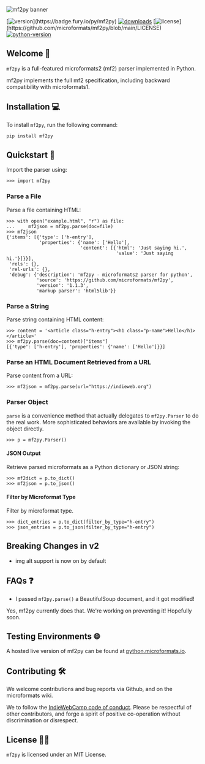 ![mf2py banner](http://microformats.github.io/mf2py/banner.png)

[![version](https://badge.fury.io/py/mf2py.svg?)](https://badge.fury.io/py/mf2py)
[![downloads](https://img.shields.io/pypi/dm/mf2py)](https://pypistats.org/packages/mf2py)
[![license](https://img.shields.io/pypi/l/mf2py?)](https://github.com/microformats/mf2py/blob/main/LICENSE)
[![python-version](https://img.shields.io/pypi/pyversions/mf2py)](https://badge.fury.io/py/mf2py)

## Welcome 👋

`mf2py` is a full-featured microformats2 (mf2) parser implemented in Python.

mf2py implements the full mf2 specification, including backward compatibility with microformats1.

## Installation 💻

To install `mf2py`, run the following command:

```bash
pip install mf2py
```

## Quickstart 🚀

Import the parser using:

```pycon
>>> import mf2py

```

### Parse a File

Parse a file containing HTML:

```pycon
>>> with open("example.html", "r") as file:
...     mf2json = mf2py.parse(doc=file)
>>> mf2json
{'items': [{'type': ['h-entry'],
            'properties': {'name': ['Hello'],
                           'content': [{'html': 'Just saying hi.',
                                        'value': 'Just saying hi.'}]}}],
 'rels': {},
 'rel-urls': {},
 'debug': {'description': 'mf2py - microformats2 parser for python',
           'source': 'https://github.com/microformats/mf2py',
           'version': '1.1.3',
           'markup parser': 'html5lib'}}

```

### Parse a String

Parse string containing HTML content:

```pycon
>>> content = '<article class="h-entry"><h1 class="p-name">Hello</h1></article>'
>>> mf2py.parse(doc=content)["items"]
[{'type': ['h-entry'], 'properties': {'name': ['Hello']}}]

```

### Parse an HTML Document Retrieved from a URL

Parse content from a URL:

```pycon
>>> mf2json = mf2py.parse(url="https://indieweb.org")

```

### Parser Object

`parse` is a convenience method that actually delegates to
`mf2py.Parser` to do the real work. More sophisticated behaviors are
available by invoking the object directly.

```pycon
>>> p = mf2py.Parser()

```

#### JSON Output

Retrieve parsed microformats as a Python dictionary or JSON string:

```pycon
>>> mf2dict = p.to_dict()
>>> mf2json = p.to_json()

```

#### Filter by Microformat Type

Filter by microformat type.

```pycon
>>> dict_entries = p.to_dict(filter_by_type="h-entry")
>>> json_entries = p.to_json(filter_by_type="h-entry")

```

## Breaking Changes in v2

- img alt support is now on by default

## FAQs ❓

* I passed `mf2py.parse()` a BeautifulSoup document, and it got modified!

Yes, mf2py currently does that. We're working on preventing it! Hopefully soon.

## Testing Environments 🌐

A hosted live version of mf2py can be found at [python.microformats.io](https://python.microformats.io).

## Contributing 🛠️

We welcome contributions and bug reports via Github, and on the microformats wiki.

We to follow the [IndieWebCamp code of conduct](http://indiewebcamp.com/code-of-conduct). Please be respectful of other contributors, and forge a spirit of positive co-operation without discrimination or disrespect.

## License 🧑‍⚖️

`mf2py` is licensed under an MIT License.
